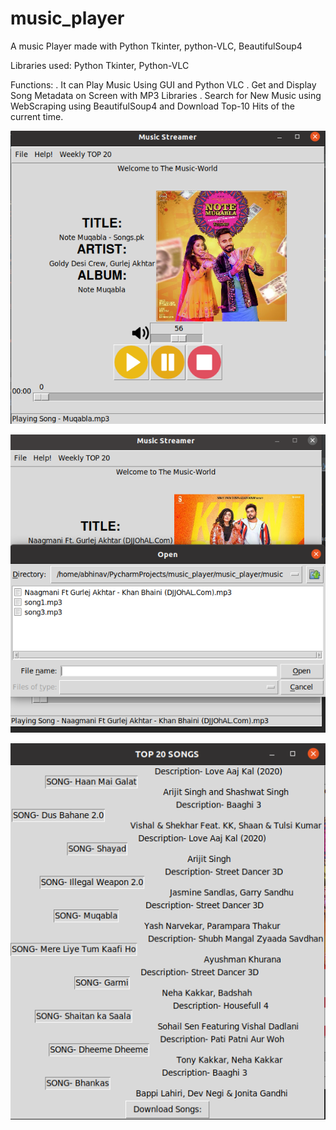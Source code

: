 # music_player
A music Player made with Python Tkinter, python-VLC, BeautifulSoup4

Libraries used:
Python Tkinter, Python-VLC

Functions: 
. It can Play Music Using GUI and Python VLC
. Get and Display Song Metadata on Screen with MP3 Libraries
. Search for New Music using WebScraping using BeautifulSoup4
  and Download Top-10 Hits of the current time.
  
  
  ![Screenshot_Player](https://github.com/abhinav1321/music_player/blob/master/player.png)

![Screenshot_Explorer](https://github.com/abhinav1321/music_player/blob/master/explorer.png)


![Screenshot](https://github.com/abhinav1321/music_player/blob/master/downloader.png)

